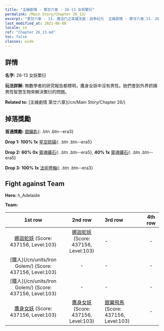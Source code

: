 ```yaml
---
title: "主線劇情 - 第廿六章 - 26-13 女妖繁衍"
permalink: /Main Story/Chapter 26_13/
excerpt: "第廿六章 - 13. 魔法门之英雄无敌：战争纪元  主線劇情 - 第廿六章_13. 26-13 女妖繁衍"
last_modified_at: 2021-06-08
locale: cn
ref: "Chapter 26_13.md"
toc: false
classes: wide
---
```


## 詳情

 **名字:** 26-13 女妖繁衍

 **玩法詳解:** 無數學者的研究報告都標明，鷹身女妖中沒有男性。她們會到外界抓捕男性智慧生物來解決繁衍的問題。

 **Related to:** [主線劇情 第廿六章](/cn/Main Story/Chapter 26/)

## 掉落獎勵

 **首通獎勵:** [銀鑰匙](/cn/Items/con_693/){: .btn .btn--era3}

 **Drop 1:** **100% 1x** [星空硫磺](/cn/Items/mat_92/){: .btn .btn--era5}

 **Drop 2:** **60% 0x** [靈魂礦石](/cn/Items/mat_82/){: .btn .btn--era5}, **40% 1x** [靈魂礦石](/cn/Items/mat_82/){: .btn .btn--era5}

 **Drop 3:** **100% 1x** [法術卷軸](/cn/Items/con_694/){: .btn .btn--era3}


## Fight against Team
 **Hero:** h_Adelaide

 **Team:**


  | 1st row | 2nd row | 3rd row | 4th row |
  |:----:|:----:|:----|:----:|
  | [娜迦蛇妖](/cn/units/Naga/) (Score: 437156, Level:103)  | [娜迦蛇妖](/cn/units/Naga/) (Score: 437156, Level:103)  | - | - |
  | [鐵人](/cn/units/Iron Golem/) (Score: 437156, Level:103)  | - | - | - |
  | [鐵人](/cn/units/Iron Golem/) (Score: 437156, Level:103)  | - | - | - |
  | [鷹身女妖](/cn/units/Harpy/) (Score: 437156, Level:103)  | [鷹身女妖](/cn/units/Harpy/) (Score: 437156, Level:103)  | [銀翼飛馬](/cn/units/Pegasus/) (Score: 437156, Level:103)  | - |



